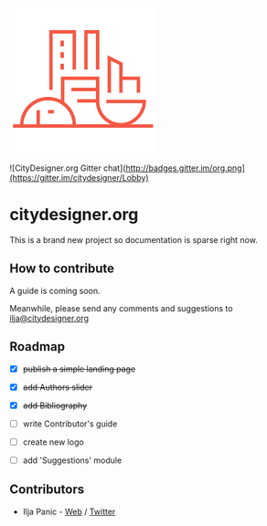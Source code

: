 
![citydesigner.org logo](/src/images/citydesigner-logo.png?raw=true)

![CityDesigner.org Gitter chat](http://badges.gitter.im/org.png](https://gitter.im/citydesigner/Lobby)

# citydesigner.org

This is a brand new project so documentation is sparse right now.


## How to contribute

A guide is coming soon.

Meanwhile, please send any comments and suggestions to [ilja@citydesigner.org](mailto:ilja@citydesigner.org)



## Roadmap

- [x] ~~publish a simple landing page~~
- [x] ~~add Authors slider~~ 
- [x] ~~add Bibliography~~
- [ ] write Contributor's guide
- [ ] create new logo
- [ ] add 'Suggestions' module


## Contributors

- Ilja Panic - [Web](http://iljapanic.me) / [Twitter](http//twitter.com/iljapanic)

